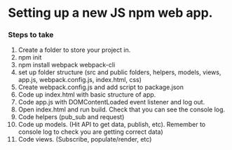 # Setting up a new JS npm web app.


### Steps to take

1. Create a folder to store your project in.
2. npm init
3. npm install webpack webpack-cli
4. set up folder structure (src and public folders, helpers, models, views, app.js, webpack.config.js, index.html, css)
5. Create webpack.config.js and add script to package.json
6. Code up index.html with basic structure of app.
7. Code app.js with DOMContentLoaded event listener and log out.
8. Open index.html and run build. Check that you can see the console log.
9. Code helpers (pub_sub and request)
10. Code up models. (Hit API to get data, publish, etc). Remember to console log to check you are getting correct data)
11. Code views. (Subscribe, populate/render, etc)
